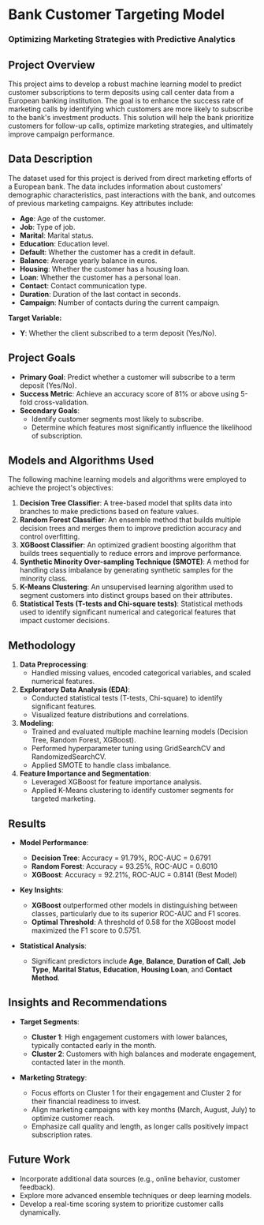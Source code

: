 # Bank Customer Targeting Model
### Optimizing Marketing Strategies with Predictive Analytics

## Project Overview

This project aims to develop a robust machine learning model to predict customer subscriptions to term deposits using call center data from a European banking institution. The goal is to enhance the success rate of marketing calls by identifying which customers are more likely to subscribe to the bank's investment products. This solution will help the bank prioritize customers for follow-up calls, optimize marketing strategies, and ultimately improve campaign performance.

## Data Description

The dataset used for this project is derived from direct marketing efforts of a European bank. The data includes information about customers' demographic characteristics, past interactions with the bank, and outcomes of previous marketing campaigns. Key attributes include:

- **Age**: Age of the customer.
- **Job**: Type of job.
- **Marital**: Marital status.
- **Education**: Education level.
- **Default**: Whether the customer has a credit in default.
- **Balance**: Average yearly balance in euros.
- **Housing**: Whether the customer has a housing loan.
- **Loan**: Whether the customer has a personal loan.
- **Contact**: Contact communication type.
- **Duration**: Duration of the last contact in seconds.
- **Campaign**: Number of contacts during the current campaign.

**Target Variable:**
- **Y**: Whether the client subscribed to a term deposit (Yes/No).


## Project Goals

- **Primary Goal**: Predict whether a customer will subscribe to a term deposit (Yes/No).
- **Success Metric**: Achieve an accuracy score of 81% or above using 5-fold cross-validation.
- **Secondary Goals**:
  - Identify customer segments most likely to subscribe.
  - Determine which features most significantly influence the likelihood of subscription.

## Models and Algorithms Used

The following machine learning models and algorithms were employed to achieve the project's objectives:

1. **Decision Tree Classifier**: A tree-based model that splits data into branches to make predictions based on feature values.
2. **Random Forest Classifier**: An ensemble method that builds multiple decision trees and merges them to improve prediction accuracy and control overfitting.
3. **XGBoost Classifier**: An optimized gradient boosting algorithm that builds trees sequentially to reduce errors and improve performance.
4. **Synthetic Minority Over-sampling Technique (SMOTE)**: A method for handling class imbalance by generating synthetic samples for the minority class.
5. **K-Means Clustering**: An unsupervised learning algorithm used to segment customers into distinct groups based on their attributes.
6. **Statistical Tests (T-tests and Chi-square tests)**: Statistical methods used to identify significant numerical and categorical features that impact customer decisions.

## Methodology

1. **Data Preprocessing**: 
   - Handled missing values, encoded categorical variables, and scaled numerical features.
2. **Exploratory Data Analysis (EDA)**:
   - Conducted statistical tests (T-tests, Chi-square) to identify significant features.
   - Visualized feature distributions and correlations.
3. **Modeling**:
   - Trained and evaluated multiple machine learning models (Decision Tree, Random Forest, XGBoost).
   - Performed hyperparameter tuning using GridSearchCV and RandomizedSearchCV.
   - Applied SMOTE to handle class imbalance.
4. **Feature Importance and Segmentation**:
   - Leveraged XGBoost for feature importance analysis.
   - Applied K-Means clustering to identify customer segments for targeted marketing.

## Results

- **Model Performance**:
  - **Decision Tree**: Accuracy = 91.79%, ROC-AUC = 0.6791
  - **Random Forest**: Accuracy = 93.25%, ROC-AUC = 0.6010
  - **XGBoost**: Accuracy = 92.21%, ROC-AUC = 0.8141 (Best Model)

- **Key Insights**:
  - **XGBoost** outperformed other models in distinguishing between classes, particularly due to its superior ROC-AUC and F1 scores.
  - **Optimal Threshold**: A threshold of 0.58 for the XGBoost model maximized the F1 score to 0.5751.

- **Statistical Analysis**:
  - Significant predictors include **Age**, **Balance**, **Duration of Call**, **Job Type**, **Marital Status**, **Education**, **Housing Loan**, and **Contact Method**.

## Insights and Recommendations

- **Target Segments**:
  - **Cluster 1**: High engagement customers with lower balances, typically contacted early in the month.
  - **Cluster 2**: Customers with high balances and moderate engagement, contacted later in the month.

- **Marketing Strategy**:
  - Focus efforts on Cluster 1 for their engagement and Cluster 2 for their financial readiness to invest.
  - Align marketing campaigns with key months (March, August, July) to optimize customer reach.
  - Emphasize call quality and length, as longer calls positively impact subscription rates.

## Future Work

- Incorporate additional data sources (e.g., online behavior, customer feedback).
- Explore more advanced ensemble techniques or deep learning models.
- Develop a real-time scoring system to prioritize customer calls dynamically.
